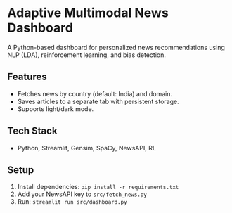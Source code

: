 # Adaptive Multimodal News Dashboard

A Python-based dashboard for personalized news recommendations using NLP (LDA), reinforcement learning, and bias detection.

## Features

- Fetches news by country (default: India) and domain.
- Saves articles to a separate tab with persistent storage.
- Supports light/dark mode.

## Tech Stack

- Python, Streamlit, Gensim, SpaCy, NewsAPI, RL

## Setup

1. Install dependencies: `pip install -r requirements.txt`
2. Add your NewsAPI key to `src/fetch_news.py`
3. Run: `streamlit run src/dashboard.py`
